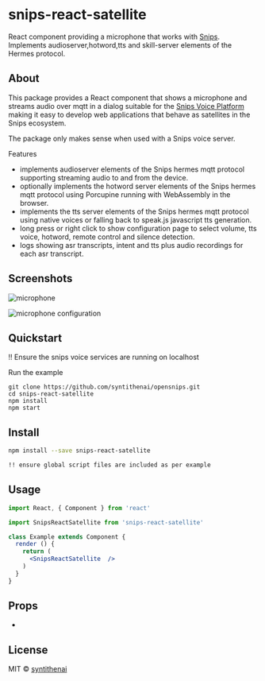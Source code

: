 # snips-react-satellite

React component providing a microphone that works with [Snips](http://snips.ai).
Implements audioserver,hotword,tts and skill-server elements of the Hermes protocol.


## About

This package provides a React component that shows a microphone and streams audio over mqtt in a dialog suitable for the [Snips Voice Platform](https://snips.ai) making it easy to develop web applications that behave as satellites in the Snips ecosystem.

The package only makes sense when used with a Snips voice server.

Features
- implements audioserver elements of the Snips hermes mqtt protocol supporting streaming audio to and from the device.
- optionally implements the hotword server elements of the Snips hermes mqtt protocol using Porcupine running with WebAssembly in the browser.
- implements the tts  server elements of the Snips hermes mqtt protocol  using native voices or falling back to speak.js javascript tts generation.
- long press or right click to show configuration page to select volume, tts voice, hotword, remote control and silence detection.
- logs showing asr transcripts, intent and tts plus audio recordings for each asr transcript.

## Screenshots

![microphone ](./snips-webbrowser-audioserver-microphone.png)

![microphone configuration](./snipsmicrophone_configuration.png)


## Quickstart

!! Ensure the snips voice services are running on localhost

Run the example

```
git clone https://github.com/syntithenai/opensnips.git
cd snips-react-satellite
npm install
npm start

```

## Install

```bash
npm install --save snips-react-satellite

!! ensure global script files are included as per example

```



## Usage

```jsx
import React, { Component } from 'react'

import SnipsReactSatellite from 'snips-react-satellite'

class Example extends Component {
  render () {
    return (
      <SnipsReactSatellite  />
    )
  }
}
```

## Props

- 


## License

MIT © [syntithenai](https://github.com/syntithenai)
